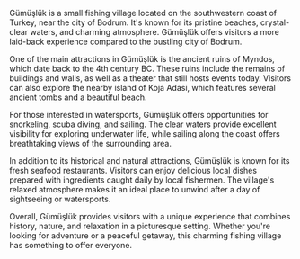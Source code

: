 Gümüşlük is a small fishing village located on the southwestern coast of Turkey, near the city of Bodrum. It's known for its pristine beaches, crystal-clear waters, and charming atmosphere. Gümüşlük offers visitors a more laid-back experience compared to the bustling city of Bodrum.

One of the main attractions in Gümüşlük is the ancient ruins of Myndos, which date back to the 4th century BC. These ruins include the remains of buildings and walls, as well as a theater that still hosts events today. Visitors can also explore the nearby island of Koja Adasi, which features several ancient tombs and a beautiful beach.

For those interested in watersports, Gümüşlük offers opportunities for snorkeling, scuba diving, and sailing. The clear waters provide excellent visibility for exploring underwater life, while sailing along the coast offers breathtaking views of the surrounding area.

In addition to its historical and natural attractions, Gümüşlük is known for its fresh seafood restaurants. Visitors can enjoy delicious local dishes prepared with ingredients caught daily by local fishermen. The village's relaxed atmosphere makes it an ideal place to unwind after a day of sightseeing or watersports.

Overall, Gümüşlük provides visitors with a unique experience that combines history, nature, and relaxation in a picturesque setting. Whether you're looking for adventure or a peaceful getaway, this charming fishing village has something to offer everyone.
